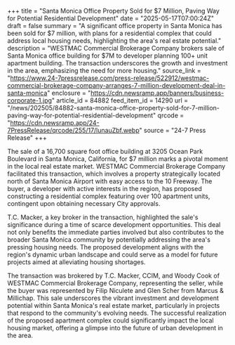 +++
title = "Santa Monica Office Property Sold for $7 Million, Paving Way for Potential Residential Development"
date = "2025-05-17T07:00:24Z"
draft = false
summary = "A significant office property in Santa Monica has been sold for $7 million, with plans for a residential complex that could address local housing needs, highlighting the area's real estate potential."
description = "WESTMAC Commercial Brokerage Company brokers sale of Santa Monica office building for $7M to developer planning 100+ unit apartment building. The transaction underscores the growth and investment in the area, emphasizing the need for more housing."
source_link = "https://www.24-7pressrelease.com/press-release/522912/westmac-commercial-brokerage-company-arranges-7-million-development-deal-in-santa-monica"
enclosure = "https://cdn.newsramp.app/banners/business-corporate-1.jpg"
article_id = 84882
feed_item_id = 14290
url = "/news/202505/84882-santa-monica-office-property-sold-for-7-million-paving-way-for-potential-residential-development"
qrcode = "https://cdn.newsramp.app/24-7PressRelease/qrcode/255/17/lunauZbf.webp"
source = "24-7 Press Release"
+++

<p>The sale of a 16,700 square foot office building at 3205 Ocean Park Boulevard in Santa Monica, California, for $7 million marks a pivotal moment in the local real estate market. WESTMAC Commercial Brokerage Company facilitated this transaction, which involves a property strategically located north of Santa Monica Airport with easy access to the 10 Freeway. The buyer, a developer with active interests in the region, has proposed constructing a residential complex featuring over 100 apartment units, contingent upon obtaining necessary City approvals.</p><p>T.C. Macker, a key broker in the transaction, highlighted the sale's significance during a time of scarce development opportunities. This deal not only benefits the immediate parties involved but also contributes to the broader Santa Monica community by potentially addressing the area's pressing housing needs. The proposed development aligns with the region's dynamic urban landscape and could serve as a model for future projects aimed at alleviating housing shortages.</p><p>The transaction was brokered by T.C. Macker, CCIM, and Woody Cook of WESTMAC Commercial Brokerage Company, representing the seller, while the buyer was represented by Filip Niculete and Glen Scher from Marcus & Millichap. This sale underscores the vibrant investment and development potential within Santa Monica's real estate market, particularly in projects that respond to the community's evolving needs. The successful realization of the proposed apartment complex could significantly impact the local housing market, offering a glimpse into the future of urban development in the area.</p>